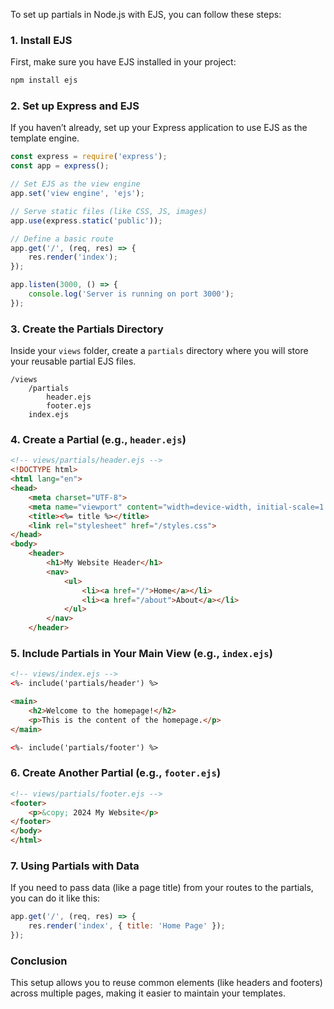 To set up partials in Node.js with EJS, you can follow these steps:

### 1. Install EJS
First, make sure you have EJS installed in your project:

```bash
npm install ejs
```

### 2. Set up Express and EJS
If you haven’t already, set up your Express application to use EJS as the template engine.

```js
const express = require('express');
const app = express();

// Set EJS as the view engine
app.set('view engine', 'ejs');

// Serve static files (like CSS, JS, images)
app.use(express.static('public'));

// Define a basic route
app.get('/', (req, res) => {
    res.render('index');
});

app.listen(3000, () => {
    console.log('Server is running on port 3000');
});
```

### 3. Create the Partials Directory
Inside your `views` folder, create a `partials` directory where you will store your reusable partial EJS files.

```
/views
    /partials
        header.ejs
        footer.ejs
    index.ejs
```

### 4. Create a Partial (e.g., `header.ejs`)
```html
<!-- views/partials/header.ejs -->
<!DOCTYPE html>
<html lang="en">
<head>
    <meta charset="UTF-8">
    <meta name="viewport" content="width=device-width, initial-scale=1.0">
    <title><%= title %></title>
    <link rel="stylesheet" href="/styles.css">
</head>
<body>
    <header>
        <h1>My Website Header</h1>
        <nav>
            <ul>
                <li><a href="/">Home</a></li>
                <li><a href="/about">About</a></li>
            </ul>
        </nav>
    </header>
```

### 5. Include Partials in Your Main View (e.g., `index.ejs`)
```html
<!-- views/index.ejs -->
<%- include('partials/header') %>

<main>
    <h2>Welcome to the homepage!</h2>
    <p>This is the content of the homepage.</p>
</main>

<%- include('partials/footer') %>
```

### 6. Create Another Partial (e.g., `footer.ejs`)
```html
<!-- views/partials/footer.ejs -->
<footer>
    <p>&copy; 2024 My Website</p>
</footer>
</body>
</html>
```

### 7. Using Partials with Data
If you need to pass data (like a page title) from your routes to the partials, you can do it like this:

```js
app.get('/', (req, res) => {
    res.render('index', { title: 'Home Page' });
});
```

### Conclusion
This setup allows you to reuse common elements (like headers and footers) across multiple pages, making it easier to maintain your templates.